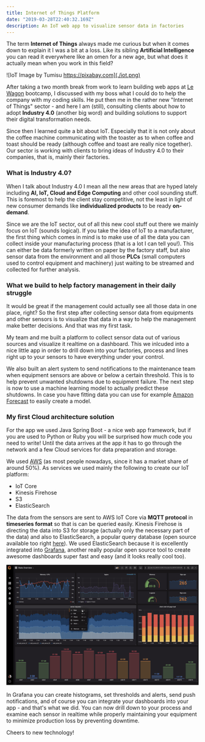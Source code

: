 ```yaml
---
title: Internet of Things Platform
date: "2019-03-28T22:40:32.169Z"
description: An IoT web app to visualize sensor data in factories
---
```


The term **Internet of Things** always made me curious but when it comes down to explain it I was a bit at a loss. Like its sibling **Artificial Intelligence** you can read it everywhere like an omen for a new age, but what does it actually mean when you work in this field? 

![IoT Image by Tumisu https://pixabay.com](./iot.png)

After taking a two month break from work to learn building web apps at [Le Wagon](https://www.lewagon.com/) bootcamp, I discussed with my boss what I could do to help the company with my coding skills. He put then me in the rather new "Internet of Things" sector - and here I am (still), consulting clients about how to adopt **Industry 4.0** (another big word) and building solutions to support their digital transformation needs. 

Since then I learned quite a bit about IoT. Especially that it is not only about the coffee machine communicating with the toaster as to when coffee and toast should be ready (although coffee and toast are really nice together). Our sector is working with clients to bring ideas of Industry 4.0 to their companies, that is, mainly their factories.

### What is Industry 4.0?

When I talk about Industry 4.0 I mean all the new areas that are hyped lately including **AI, IoT, Cloud and Edge Computing** and other cool sounding stuff. This is foremost to help the client stay competitive, not the least in light of new consumer demands like **individualized products** to be ready **on-demand**. 

Since we are the IoT sector, out of all this new cool stuff out there we mainly focus on IoT (sounds logical). If you take the idea of IoT to a manufacturer, the first thing which comes in mind is to make use of all the data you can collect inside your manufacturing process (that is a lot I can tell you!). This can either be data formerly written on paper by the factory staff, but also sensor data from the environment and all those **PLCs** (small computers used to control equipment and machinery) just waiting to be streamed and collected for further analysis. 

### What we build to help factory management in their daily struggle

It would be great if the management could actually see all those data in one place, right? So the first step after collecting sensor data from equipments and other sensors is to visualize that data in a way to help the management make better decisions. And that was my first task. 

My team and me built a platform to collect sensor data out of various sources and visualize it realtime on a dashboard. This we inlcuded into a nice little app in order to drill down into your factories, process and lines right up to your sensors to have everything under your control. 

We also built an alert system to send notifications to the maintenance team when equipment sensors are above or below a certain threshold. This is to help prevent unwanted shutdowns due to equipment failure. The next step is now to use a machine learning model to actually predict these shutdowns. In case you have fitting data you can use for example [Amazon Forecast](https://aws.amazon.com/forecast/?nc1=h_ls) to easily create a model. 

### My first Cloud architecture solution

For the app we used Java Spring Boot - a nice web app framework, but if you are used to Python or Ruby you will be surprised how much code you need to write! Until the data arrives at the app it has to go through the network and a few Cloud services for data preparation and storage. 

We used [AWS](https://aws.amazon.com/) (as most people nowadays, since it has a market share of around 50%). As services we used mainly the following to create our IoT platform:

- IoT Core
- Kinesis Firehose
- S3
- ElasticSearch

The data from the sensors are sent to AWS IoT Core via **MQTT protocol** in **timeseries format** so that is can be queried easily. Kinesis Firehose is directing the data into S3 for storage (actually only the necessary part of the data) and also to ElasticSearch, a popular query database (open source available too right [here](https://www.elastic.co/)). We used ElasticSearch because it is excellently integrated into [Grafana](https://grafana.com/), another really popular open source tool to create awesome dashboards super fast and easy (and it looks really cool too). 

![Grafana](./grafana.png)

In Grafana you can create histograms, set thresholds and alerts, send push notifications, and of course you can integrate your dashboards into your app - and that's what we did. You can now drill down to your process and examine each sensor in realtime while properly maintaining your equipment to minimize production loss by preventing downtime.

Cheers to new technology!




